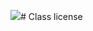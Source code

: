 ![]({{site.baseurl}}/https://github.com/cpetrella-sketch/Class-license/blob/main/Screenshot9520211019-19301495Facebook.jpg)# Class license
